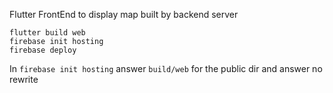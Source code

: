 Flutter FrontEnd to display map built by backend server

```
flutter build web
firebase init hosting
firebase deploy
```

In `firebase init hosting` answer `build/web` for the public dir and answer no rewrite

